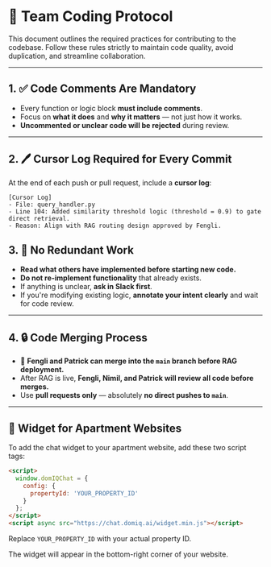 # 🔧 Team Coding Protocol

This document outlines the required practices for contributing to the codebase. Follow these rules strictly to maintain code quality, avoid duplication, and streamline collaboration.

---

## 1. ✅ Code Comments Are Mandatory

- Every function or logic block **must include comments**.
- Focus on **what it does** and **why it matters** — not just how it works.
- **Uncommented or unclear code will be rejected** during review.

---

## 2. 🖊️ Cursor Log Required for Every Commit

At the end of each push or pull request, include a **cursor log**:

```plaintext
[Cursor Log]
- File: query_handler.py
- Line 104: Added similarity threshold logic (threshold = 0.9) to gate direct retrieval.
- Reason: Align with RAG routing design approved by Fengli.
```

## 3. 🚫 No Redundant Work

- **Read what others have implemented before starting new code.**
- **Do not re-implement functionality** that already exists.
- If anything is unclear, **ask in Slack first**.
- If you're modifying existing logic, **annotate your intent clearly** and wait for code review.

---

## 4. 🔒 Code Merging Process

- 🔐 **Fengli and Patrick can merge into the `main` branch before RAG deployment.**
- After RAG is live, **Fengli, Nimil, and Patrick will review all code before merges.**
- Use **pull requests only** — absolutely **no direct pushes to `main`**.

---

## 🚀 Widget for Apartment Websites

To add the chat widget to your apartment website, add these two script tags:

```html
<script>
  window.domIQChat = {
    config: {
      propertyId: 'YOUR_PROPERTY_ID'
    }
  };
</script>
<script async src="https://chat.domiq.ai/widget.min.js"></script>
```

Replace `YOUR_PROPERTY_ID` with your actual property ID.

The widget will appear in the bottom-right corner of your website.
